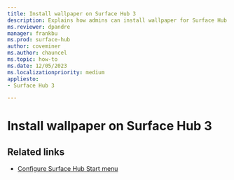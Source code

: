 ```yaml
---
title: Install wallpaper on Surface Hub 3
description: Explains how admins can install wallpaper for Surface Hub 3. 
ms.reviewer: dpandre
manager: frankbu
ms.prod: surface-hub
author: coveminer
ms.author: chauncel
ms.topic: how-to
ms.date: 12/05/2023
ms.localizationpriority: medium
appliesto:
- Surface Hub 3

---
```


# Install wallpaper on Surface Hub 3



## Related links

- [Configure Surface Hub Start menu](surface-hub-start-menu.md) 
